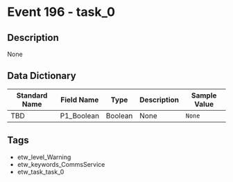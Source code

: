 # Event 196 - task_0

## Description
None

## Data Dictionary
|Standard Name|Field Name|Type|Description|Sample Value|
|---|---|---|---|---|
|TBD|P1_Boolean|Boolean|None|`None`|

## Tags
* etw_level_Warning
* etw_keywords_CommsService
* etw_task_task_0